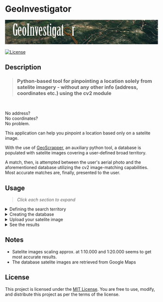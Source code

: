 # GeoInvestigator

![geoinvestigator-logo](resource_files/geo-investigator-logo.png)

[![License](https://img.shields.io/badge/license-MIT-blue.svg)](LICENSE.md)


## Description

> ### Python-based tool for pinpointing a location solely from satelite imagery - without any other info (address, coordinates etc.) using the cv2 module

<br />

No address?<br />
No coordinates?<br />
No problem.

This application can help you pinpoint a location based only on a satelite image. 

With the use of [GeoScrapper](https://github.com/alexandrosb88/GeoScrapper), an auxiliary python tool, a database is populated with satelite images covering a user-defined broad territory. 

A match, then, is attempted between the user's aerial photo and the aforementioned database utilizing the cv2 image-matching capabilities. Most accurate matches are, finally, presented to the user.

## Usage

> *Click each section to expand*

<details>

<summary>Defining the search territory</summary>
<br />

Firstly, the user defines the extreme points of the area to be searched. This is achieved by noting down the coordinates of the nothernmost, southernmost, easternmost and westernmost points.


A rectangular area based on the above points will be processed. 


</details>

<details>

<summary>Creating the database</summary>
<br />

GeoScrapper, then, saves screenshots from individual magnified regions of the area in order to populate the database. This procedure might take a considerable amount of time depending on the area size.

</details>

<details>

<summary>Upload your satelite image</summary>
<br />

Afterwards, the user is prompted to enter the path of the unknown location satelite photo.

</details>

<details>

<summary>See the results</summary>
<br />

Finally, a comparison between the uploaded photo and the satelite photos of the database is performed.

Best matches are then presented to the user for consideration.


</details>


## Notes

- Satelite images scaling approx. at 1:10.000 and 1:20.000 seems to get most accurate results.
- The database satelite images are retrieved from Google Maps



## License

This project is licensed under the [MIT License](LICENSE). You are free to use, modify, and distribute this project as per the terms of the license.
